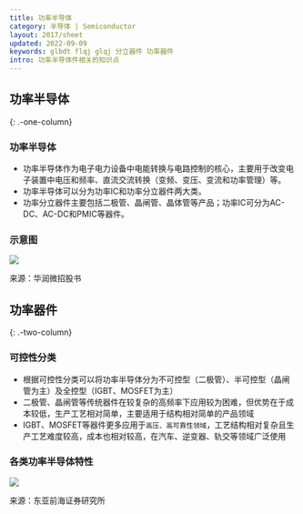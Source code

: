 ```yaml
---
title: 功率半导体
category: 半导体 | Semiconductor
layout: 2017/sheet
updated: 2022-09-09
keywords: glbdt flqj glqj 分立器件 功率器件
intro: 功率半导体件相关的知识点
---
```


## 功率半导体
{: .-one-column}

### 功率半导体
- 功率半导体作为电子电力设备中电能转换与电路控制的核心，主要用于改变电子装置中电压和频率、直流交流转换（变频、变压、变流和功率管理）等。
- 功率半导体可以分为功率IC和功率分立器件两大类。
- 功率分立器件主要包括二极管、晶闸管、晶体管等产品；功率IC可分为AC-DC、AC-DC和PMIC等器件。

### 示意图
![](https://pic.f10.org/i/2022/09/09/f6bb5s.png)

来源：华润微招股书

## 功率器件
{: .-two-column}

### 可控性分类
- 根据可控性分类可以将功率半导体分为不可控型（二极管）、半可控型（晶闸管为主）及全控型（IGBT、MOSFET为主）
- 二极管、晶闸管等传统器件在较复杂的高频率下应用较为困难，但优势在于成本较低，生产工艺相对简单，主要适用于结构相对简单的产品领域
- IGBT、MOSFET等器件更多应用于`高压、高可靠性领域`，工艺结构相对复杂且生产工艺难度较高，成本也相对较高，在汽车、逆变器、轨交等领域广泛使用

### 各类功率半导体特性
![](https://pic.f10.org/i/2022/09/09/f7rpjz.png)

来源：东亚前海证券研究所